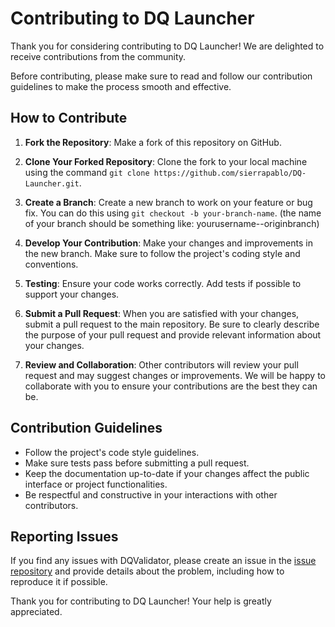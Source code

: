 # Contributing to DQ Launcher

Thank you for considering contributing to DQ Launcher! We are delighted to receive contributions from the community.

Before contributing, please make sure to read and follow our contribution guidelines to make the process smooth and effective.

## How to Contribute

1. **Fork the Repository**: Make a fork of this repository on GitHub.

2. **Clone Your Forked Repository**: Clone the fork to your local machine using the command `git clone https://github.com/sierrapablo/DQ-Launcher.git`.

3. **Create a Branch**: Create a new branch to work on your feature or bug fix. You can do this using `git checkout -b your-branch-name`.
    (the name of your branch should be something like: yourusername--originbranch)

4. **Develop Your Contribution**: Make your changes and improvements in the new branch. Make sure to follow the project's coding style and conventions.

5. **Testing**: Ensure your code works correctly. Add tests if possible to support your changes.

6. **Submit a Pull Request**: When you are satisfied with your changes, submit a pull request to the main repository. Be sure to clearly describe the purpose of your pull request and provide relevant information about your changes.

7. **Review and Collaboration**: Other contributors will review your pull request and may suggest changes or improvements. We will be happy to collaborate with you to ensure your contributions are the best they can be.

## Contribution Guidelines

- Follow the project's code style guidelines.
- Make sure tests pass before submitting a pull request.
- Keep the documentation up-to-date if your changes affect the public interface or project functionalities.
- Be respectful and constructive in your interactions with other contributors.

## Reporting Issues

If you find any issues with DQValidator, please create an issue in the [issue repository](https://github.com/sierrapablo/DQ-Launcher/issues) and provide details about the problem, including how to reproduce it if possible.

Thank you for contributing to DQ Launcher! Your help is greatly appreciated.
